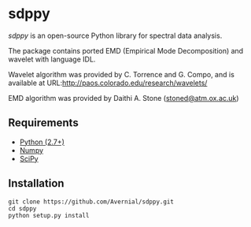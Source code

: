 sdppy
=====

*sdppy* is an open-source Python library for spectral data analysis.

The package contains ported EMD (Empirical Mode Decomposition) and wavelet with language IDL.

Wavelet algorithm was provided by C. Torrence and G. Compo, and is available at URL:http://paos.colorado.edu/research/wavelets/

EMD algorithm was provided by Daithi A. Stone (stoned@atm.ox.ac.uk)

Requirements
------------

 * [Python (2.7+)](http://python.org/ "Python.org")
 * [Numpy](http://www.scipy.org/scipylib/download.html "Numpy")
 * [SciPy](http://www.scipy.org/install.html "Scipy")

Installation
------------

    git clone https://github.com/Avernial/sdppy.git
    cd sdppy
    python setup.py install
